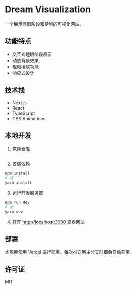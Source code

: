 # Dream Visualization

一个展示睡眠阶段和梦境的可视化网站。

## 功能特点

- 交互式睡眠阶段展示
- 动态背景效果
- 视频播放功能
- 响应式设计

## 技术栈

- Next.js
- React
- TypeScript
- CSS Animations

## 本地开发

1. 克隆仓库
```bash
```

2. 安装依赖
```bash
npm install
# 或
yarn install
```

3. 运行开发服务器
```bash
npm run dev
# 或
yarn dev
```

4. 打开 [http://localhost:3000](http://localhost:3000) 查看网站

## 部署

本项目使用 Vercel 进行部署。每次推送到主分支时都会自动部署。

## 许可证

MIT 
